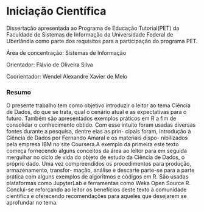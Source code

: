 # Iniciação Científica

Dissertação apresentada ao Programa de Educação Tutorial(PET) da Faculdade de Sistemas de Informação da Universidade Federal de Uberlândia como parte dos requisitos para a participação do programa PET.

Área de concentração: Sistemas de Informação

Orientador: Flávio de Oliveira Silva

Coorientador: Wendel Alexandre Xavier de Melo

### Resumo

O presente trabalho tem como objetivo introduzir o leitor ao tema Ciência de Dados,
do que se trata, qual o cenário atual e as expectativas para o futuro. Também são
apresentados exemplos práticos em R a fim de consolidar o conhecimento obtido.
Com esse intuito foram usadas diversas fontes durante a pesquisa, dentre elas as prin-
cipais foram, Introdução à Ciência de Dados por Fernando Amaral e os materiais dispo-
nibilizados pela empresa IBM no site Coursera.A exemplo da primeira este texto começa
fornecendo alguns conceitos da área ao leitor para em seguida mergulhar no ciclo de vida
do objeto de estudo da Ciência de Dados, o próprio dado.
Uma vez compreendidos os procedimentos para produção, armazenamento, transfor-
mação, análise e descarte parte-se para a parte prática com alguns exemplos de algoritmos
e códigos em R. São usadas plataformas como JupyterLab e ferramentas como Weka Open
Source R.
Conclui-se reforçando ao leitor os benefícios deste texto à comunidade científica e
oferecendo recomendações para aqueles que desejarem se aprofundar no tema.
